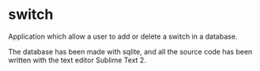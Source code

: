# switch

Application which allow a user to add or delete a switch in a database.

The database has been made with sqlite, and all the source code has been written with the text editor Sublime Text 2.
